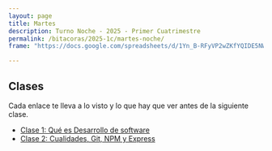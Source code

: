 ```yaml
---
layout: page
title: Martes
description: Turno Noche - 2025 - Primer Cuatrimestre
permalink: /bitacoras/2025-1c/martes-noche/
frame: "https://docs.google.com/spreadsheets/d/1Yn_B-RFyVP2wZKfYQIDE5NWpNVypBuwObN10wMHGksg/edit?gid=0#gid=0"

---
```


## Clases

Cada enlace te lleva a lo visto y lo que hay que ver antes de la siguiente clase.

- [Clase 1: Qué es Desarrollo de software]({{site.baseurl}}/bitacoras/2025-1c/martes-noche/clase-01)
- [Clase 2: Cualidades, Git, NPM y Express]({{site.baseurl}}/bitacoras/2025-1c/martes-noche/clase-02)
